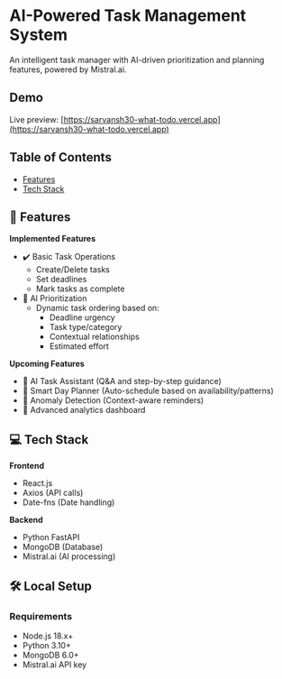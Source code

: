 # AI-Powered Task Management System

An intelligent task manager with AI-driven prioritization and planning features, powered by Mistral.ai.

## Demo
Live preview: [https://sarvansh30-what-todo.vercel.app](https://sarvansh30-what-todo.vercel.app)

## Table of Contents
- [Features](#-features)
- [Tech Stack](#-tech-stack)

## 🌟 Features

**Implemented Features**
- ✔️ Basic Task Operations
  - Create/Delete tasks
  - Set deadlines
  - Mark tasks as complete
- 🤖 AI Prioritization
  - Dynamic task ordering based on:
    - Deadline urgency
    - Task type/category
    - Contextual relationships
    - Estimated effort

**Upcoming Features**
- 🚧 AI Task Assistant (Q&A and step-by-step guidance)
- 🚧 Smart Day Planner (Auto-schedule based on availability/patterns)
- 🚧 Anomaly Detection (Context-aware reminders)
- 🚧 Advanced analytics dashboard

## 💻 Tech Stack

**Frontend**  
- React.js
- Axios (API calls)
- Date-fns (Date handling)

**Backend**  
- Python FastAPI
- MongoDB (Database)
- Mistral.ai (AI processing)

## 🛠️ Local Setup

### Requirements
- Node.js 18.x+
- Python 3.10+
- MongoDB 6.0+
- Mistral.ai API key
